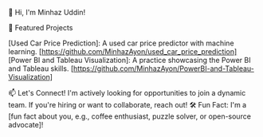 👋 Hi, I'm Minhaz Uddin!


🌟 Featured Projects

[Used Car Price Prediction]: A used car price predictor with machine learning. [https://github.com/MinhazAyon/used_car_price_prediction]
[Power BI and Tableau Visualization]: A practice showcasing the Power BI and Tableau skills. [https://github.com/MinhazAyon/PowerBI-and-Tableau-Visualization]

📫 Let's Connect!
I'm actively looking for opportunities to join a dynamic team. If you're hiring or want to collaborate, reach out!
🛠 Fun Fact: I'm a [fun fact about you, e.g., coffee enthusiast, puzzle solver, or open-source advocate]!
